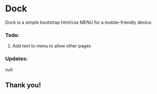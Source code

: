 # Dock
Dock is a simple bootstrap html/css MENU for a mobile-friendly device.
### Todo:
1. Add text to menu to allow other pages

### Updates:
null
## Thank you!


